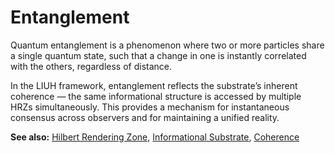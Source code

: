 
# Entanglement

Quantum entanglement is a phenomenon where two or more particles share a single quantum state, such that a change in one is instantly correlated with the others, regardless of distance.  

In the LIUH framework, entanglement reflects the substrate’s inherent coherence — the same informational structure is accessed by multiple HRZs simultaneously. This provides a mechanism for instantaneous consensus across observers and for maintaining a unified reality.  

**See also:** [Hilbert Rendering Zone](hilbert_rendering_zone.md), [Informational Substrate](informational_substrate.md), [Coherence](coherence.md)
